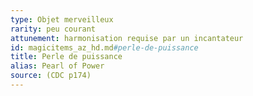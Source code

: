 ```yaml
---
type: Objet merveilleux
rarity: peu courant
attunement: harmonisation requise par un incantateur
id: magicitems_az_hd.md#perle-de-puissance
title: Perle de puissance
alias: Pearl of Power
source: (CDC p174)
---
```


